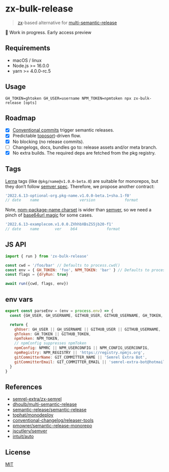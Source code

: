 # zx-bulk-release
> [zx](https://github.com/google/zx)-based alternative for [multi-semantic-release](https://github.com/dhoulb/multi-semantic-release)

🚧 Work in progress. Early access preview

## Requirements
* macOS / linux
* Node.js >= 16.0.0
* yarn >= 4.0.0-rc.5

## Usage
```shell
GH_TOKEN=ghtoken GH_USER=username NPM_TOKEN=npmtoken npx zx-bulk-release [opts]
```

## Roadmap
* [x] [Conventional commits](https://www.conventionalcommits.org/en/v1.0.0/#specification) trigger semantic releases.
* [x] Predictable [toposort](https://githib.com/semrel-extra/topo)-driven flow.
* [x] No blocking (no release commits).
* [ ] Changelogs, docs, bundles go to: release assets and/or meta branch.
* [x] No extra builds. The required deps are fetched from the pkg registry.

## Tags
[Lerna](https://github.com/lerna/lerna) tags (like `@pkg/name@v1.0.0-beta.0`) are suitable for monorepos, but they don’t follow [semver spec](https://semver.org/). Therefore, we propose another contract: 
```js
'2022.6.13-optional-org.pkg-name.v1.0.0-beta.1+sha.1-f0'
// date    name                  version             format
```
Note, [npm-package-name charset](https://www.npmjs.com/package/validate-npm-package-name) is wider than [semver](https://semver.org/spec/v2.0.0.html#spec-item-4), so we need a pinch of [base64url magic](https://stackoverflow.com/questions/55389211/string-based-data-encoding-base64-vs-base64url) for some cases.
```js
'2022.6.13-examplecom.v1.0.0.ZXhhbXBsZS5jb20-f1'
// date    name       ver    b64             format
```

## JS API
```js
import { run } from 'zx-bulk-release'

const cwd = '/foo/bar' // Defaults to process.cwd()
const env = { GH_TOKEN: 'foo', NPM_TOKEN: 'bar' } // Defaults to process.env
const flags = {dryRun: true}

await run({cwd, flags, env})
```

## env vars
```js
export const parseEnv = (env = process.env) => {
  const {GH_USER, GH_USERNAME, GITHUB_USER, GITHUB_USERNAME, GH_TOKEN, GITHUB_TOKEN, NPM_TOKEN, NPM_REGISTRY, NPMRC, NPM_USERCONFIG, NPM_CONFIG_USERCONFIG, GIT_COMMITTER_NAME, GIT_COMMITTER_EMAIL} = env

  return {
    ghUser: GH_USER || GH_USERNAME || GITHUB_USER || GITHUB_USERNAME,
    ghToken: GH_TOKEN || GITHUB_TOKEN,
    npmToken: NPM_TOKEN,
    // npmConfig suppresses npmToken
    npmConfig: NPMRC || NPM_USERCONFIG || NPM_CONFIG_USERCONFIG,
    npmRegistry: NPM_REGISTRY || 'https://registry.npmjs.org',
    gitCommitterName: GIT_COMMITTER_NAME || 'Semrel Extra Bot',
    gitCommitterEmail: GIT_COMMITTER_EMAIL || 'semrel-extra-bot@hotmail.com',
  }
}
```

## References
* [semrel-extra/zx-semrel](https://github.com/semrel-extra/zx-semrel)
* [dhoulb/multi-semantic-release](https://github.com/dhoulb/multi-semantic-release)
* [semantic-release/semantic-release](https://github.com/semantic-release/semantic-release)
* [tophat/monodeploy](https://github.com/tophat/monodeploy)
* [conventional-changelog/releaser-tools](https://github.com/conventional-changelog/releaser-tools)
* [pmowrer/semantic-release-monorepo](https://github.com/pmowrer/semantic-release-monorepo)
* [jscutlery/semver](https://github.com/jscutlery/semver)
* [intuit/auto](https://github.com/intuit/auto)

## License 
[MIT](./LICENSE)
